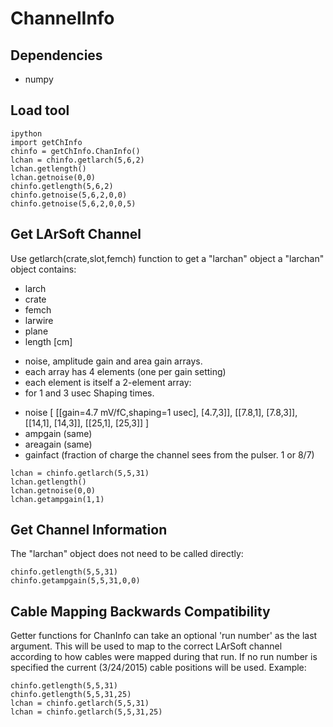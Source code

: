 # ChannelInfo

## Dependencies
   * numpy

## Load tool
```
ipython
import getChInfo
chinfo = getChInfo.ChanInfo()
lchan = chinfo.getlarch(5,6,2)
lchan.getlength()
lchan.getnoise(0,0)
chinfo.getlength(5,6,2)
chinfo.getnoise(5,6,2,0,0)
chinfo.getnoise(5,6,2,0,0,5)
```

## Get LArSoft Channel
Use getlarch(crate,slot,femch) function to get a "larchan" object
a "larchan" object contains:
- larch
- crate
- femch
- larwire
- plane
- length [cm]
+ noise, amplitude gain and area gain arrays.
+ each array has 4 elements (one per gain setting)
+ each element is itself a 2-element array:
+ for 1 and 3 usec Shaping times.
- noise [ [[gain=4.7 mV/fC,shaping=1 usec], [4.7,3]], [[7.8,1], [7.8,3]], [[14,1], [14,3]], [[25,1], [25,3]] ]
- ampgain (same)
- areagain (same)
- gainfact (fraction of charge the channel sees from the pulser. 1 or 8/7)
```
lchan = chinfo.getlarch(5,5,31)
lchan.getlength()
lchan.getnoise(0,0)
lchan.getampgain(1,1)
```

## Get Channel Information
The "larchan" object does not need to be called directly:
```
chinfo.getlength(5,5,31)
chinfo.getampgain(5,5,31,0,0)
```

## Cable Mapping Backwards Compatibility
Getter functions for ChanInfo can take an optional 'run number'
as the last argument. This will be used to map to the correct
LArSoft channel according to how cables were mapped during
that run.
If no run number is specified the current (3/24/2015) cable
positions will be used.
Example:
```
chinfo.getlength(5,5,31)
chinfo.getlength(5,5,31,25)
lchan = chinfo.getlarch(5,5,31)
lchan = chinfo.getlarch(5,5,31,25)


